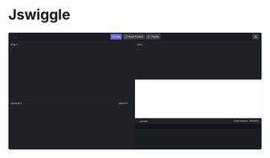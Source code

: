 # Jswiggle

<p align="center">
    <img src="https://raw.githubusercontent.com/henrhie/jswiggle/master/img/main.png" width="1300">
  </a>
</p>
